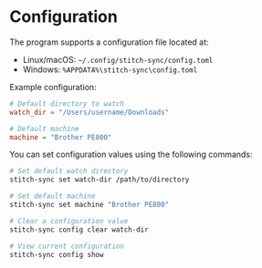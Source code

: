 # Configuration

The program supports a configuration file located at:

- Linux/macOS: `~/.config/stitch-sync/config.toml`
- Windows: `%APPDATA%\stitch-sync\config.toml`

Example configuration:
```toml
# Default directory to watch
watch_dir = "/Users/username/Downloads"

# Default machine
machine = "Brother PE800"
```

You can set configuration values using the following commands:

```bash
# Set default watch directory
stitch-sync set watch-dir /path/to/directory

# Set default machine
stitch-sync set machine "Brother PE800"

# Clear a configuration value
stitch-sync config clear watch-dir

# View current configuration
stitch-sync config show
```
